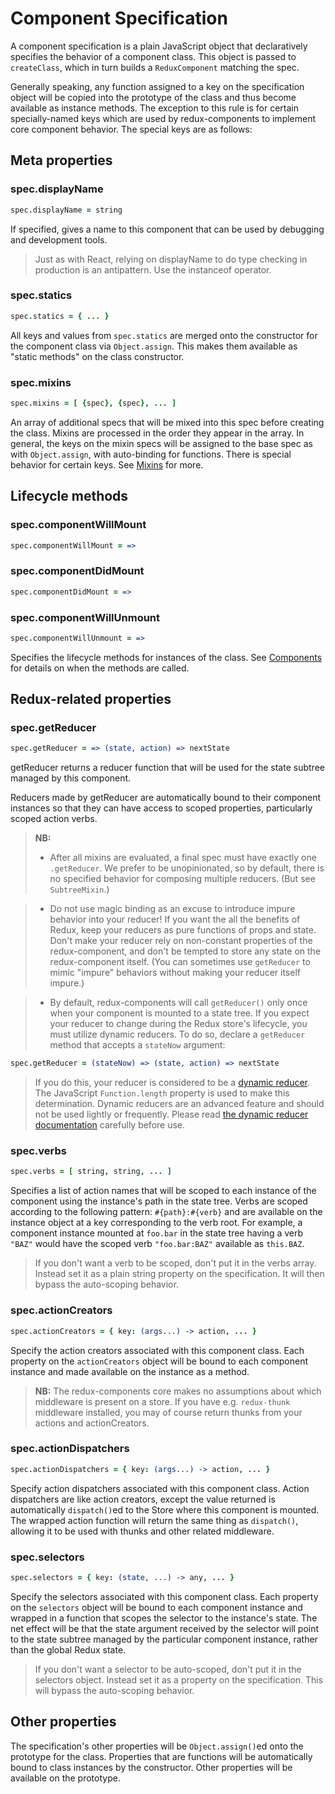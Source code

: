 # Component Specification

A component specification is a plain JavaScript object that declaratively specifies the behavior of a component class. This object is passed to `createClass`, which in turn builds a `ReduxComponent` matching the spec.

Generally speaking, any function assigned to a key on the specification object will be copied into the prototype of the class and thus become available as instance methods. The exception to this rule is for certain specially-named keys which are used by redux-components to implement core component behavior. The special keys are as follows:

## Meta properties

### spec.displayName
```coffeescript
spec.displayName = string
```
If specified, gives a name to this component that can be used by debugging and development tools.

> Just as with React, relying on displayName to do type checking in production is an antipattern. Use the instanceof operator.

### spec.statics
```coffeescript
spec.statics = { ... }
```
All keys and values from ```spec.statics``` are merged onto the constructor for the component class via ```Object.assign```. This makes them available as "static methods" on the class constructor.

### spec.mixins
```coffeescript
spec.mixins = [ {spec}, {spec}, ... ]
```
An array of additional specs that will be mixed into this spec before creating the class. Mixins are processed in the order they appear in the array. In general, the keys on the mixin specs will be assigned to the base spec as with ```Object.assign```, with auto-binding for functions. There is special behavior for certain keys. See [Mixins](Mixins.md) for more.

## Lifecycle methods

### spec.componentWillMount
```coffeescript
spec.componentWillMount = =>
```
### spec.componentDidMount
```coffeescript
spec.componentDidMount = =>
```
### spec.componentWillUnmount
```coffeescript
spec.componentWillUnmount = =>
```
Specifies the lifecycle methods for instances of the class. See [Components](Components.md) for details on when the methods are called.

## Redux-related properties

### spec.getReducer
```coffeescript
spec.getReducer = => (state, action) => nextState
```
getReducer returns a reducer function that will be used for the state subtree managed by this component.

Reducers made by getReducer are automatically bound to their component instances so that they can have access to scoped properties, particularly scoped action verbs.

> **NB:**
> - After all mixins are evaluated, a final spec must have exactly one ```.getReducer```. We prefer to be unopinionated, so by default, there is no specified behavior for composing multiple reducers. (But see ```SubtreeMixin```.)

> - Do not use magic binding as an excuse to introduce impure behavior into your reducer! If you want the all the benefits of Redux, keep your reducers as pure functions of props and state. Don't make your reducer rely on non-constant properties of the redux-component, and don't be tempted to  store any state on the redux-component itself. (You can sometimes use ```getReducer``` to mimic "impure" behaviors without making your reducer itself impure.)

> - By default, redux-components will call `getReducer()` only once when your component is mounted to a state tree. If you expect your reducer to change during the Redux store's lifecycle, you must utilize dynamic reducers. To do so, declare a `getReducer` method that accepts a `stateNow` argument:
```coffeescript
spec.getReducer = (stateNow) => (state, action) => nextState
```
> If you do this, your reducer is considered to be a [dynamic reducer](/docs/Advanced/DynamicReducer.md). The JavaScript `Function.length` property is used to make this determination. Dynamic reducers are an advanced feature and should not be used lightly or frequently. Please read [the dynamic reducer documentation](/docs/Advanced/DynamicReducer.md) carefully before use.

### spec.verbs
```coffeescript
spec.verbs = [ string, string, ... ]
```
Specifies a list of action names that will be scoped to each instance of the component using the instance's path in the state tree. Verbs are scoped according to the following pattern: ```#{path}:#{verb}``` and are available on the instance object at a key corresponding to the verb root. For example, a component instance mounted at ```foo.bar``` in the state tree having a verb ```"BAZ"``` would have the scoped verb ```"foo.bar:BAZ"``` available as ```this.BAZ```.

> If you don't want a verb to be scoped, don't put it in the verbs array. Instead set it as a plain string property on the specification. It will then bypass the auto-scoping behavior.

### spec.actionCreators
```coffeescript
spec.actionCreators = { key: (args...) -> action, ... }
```
Specify the action creators associated with this component class. Each property on the ```actionCreators``` object will be bound to each component instance and made available on the instance as a method.
> **NB:** The redux-components core makes no assumptions about which middleware is present on a store. If you have e.g. `redux-thunk` middleware installed, you may of course return thunks from your actions and actionCreators.

### spec.actionDispatchers
```coffeescript
spec.actionDispatchers = { key: (args...) -> action, ... }
```
Specify action dispatchers associated with this component class. Action dispatchers are like action creators, except the value returned is automatically `dispatch()`ed to the Store where this component is mounted. The wrapped action function will return the same thing as `dispatch()`, allowing it to be used with thunks and other related middleware.

### spec.selectors
```coffeescript
spec.selectors = { key: (state, ...) -> any, ... }
```
Specify the selectors associated with this component class. Each property on the `selectors` object will be bound to each component instance and wrapped in a function that scopes the selector to the instance's state. The net effect will be that the state argument received by the selector will point to the state subtree managed by the particular component instance, rather than the global Redux state.
> If you don't want a selector to be auto-scoped, don't put it in the selectors object. Instead set it as a property on the specification. This will bypass the auto-scoping behavior.

## Other properties

The specification's other properties will be `Object.assign()`ed onto the prototype for the class. Properties that are functions will be automatically bound to class instances by the constructor. Other properties will be available on the prototype.
